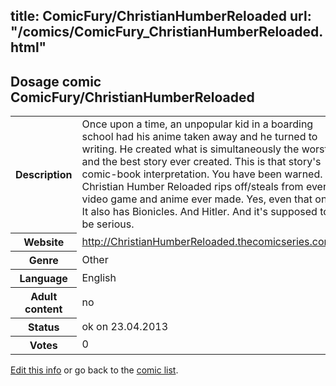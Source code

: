 title: ComicFury/ChristianHumberReloaded
url: "/comics/ComicFury_ChristianHumberReloaded.html"
---
Dosage comic ComicFury/ChristianHumberReloaded
-----------------------------------------

<p id="msg"></p>
<script type="text/javascript">
if (window.location.search === '?edit_info_mail=sent_ok') {
  var elem = document.getElementById("msg");
  elem.innerHTML = 'Edited information sucessfully sent.';
  elem.className = 'ok';
}
</script>
<table class="comicinfo">
<tr>
<th>Description</th><td>Once upon a time, an unpopular kid in a boarding school had his anime taken away and he turned to writing. He created what is simultaneously the worst and the best story ever created. This is that story's comic-book interpretation. You have been warned. Christian Humber Reloaded rips off/steals from every video game and anime ever made. Yes, even that one. It also has Bionicles. And Hitler. And it's supposed to be serious.</td>
</tr>
<tr>
<th>Website</th><td><a href="http://ChristianHumberReloaded.thecomicseries.com/">http://ChristianHumberReloaded.thecomicseries.com/</a></td>
</tr>
<tr>
<th>Genre</th><td>Other</td>
</tr>
<tr>
<th>Language</th><td>English</td>
</tr>
<tr>
<th>Adult content</th><td>no</td>
</tr>
<tr>
<th>Status</th><td>ok on 23.04.2013</td>
</tr>
<tr>
<th>Votes</th><td>0</td>
</tr>
</table>

[Edit this info](ComicFury_ChristianHumberReloaded_edit.html) or go back to the [comic list](../comic-index.html).
